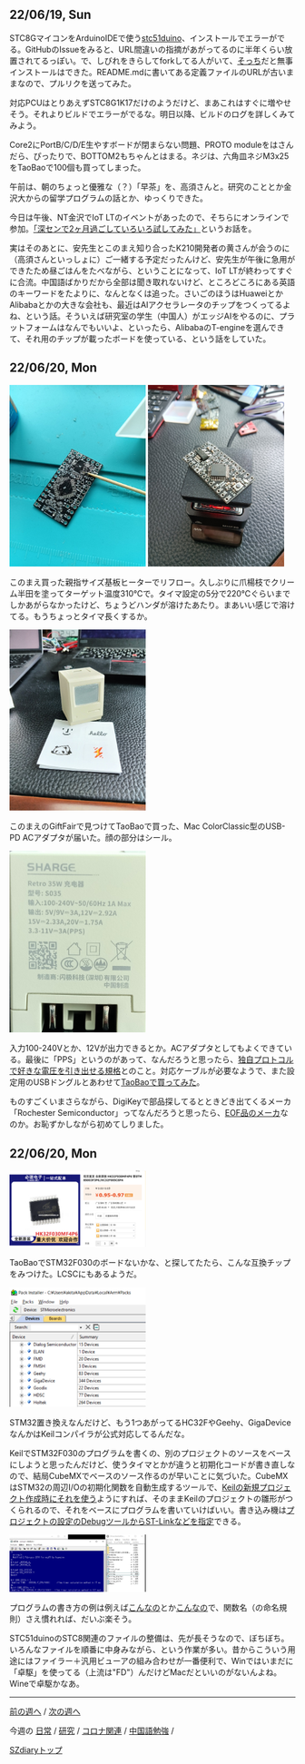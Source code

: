 ## 22/06/19, Sun

STC8GマイコンをArduinoIDEで使う[stc51duino](https://github.com/nulllaborg/nulllab_stc51duino)、インストールでエラーがでる。GitHubのIssueをみると、URL間違いの指摘があがってるのに半年くらい放置されてるっぽい。で、しびれをきらしてforkしてる人がいて、[そっち](https://github.com/Timo-AL/nulllab_stc51duino)だと無事インストールはできた。README.mdに書いてある定義ファイルのURLが古いままなので、プルリクを送ってみた。

対応PCUはとりあえずSTC8G1K17だけのようだけど、まあこれはすぐに増やせそう。それよりビルドでエラーがでるな。明日以降、ビルドのログを詳しくみてみよう。

Core2にPortB/C/D/E生やすボードが閉まらない問題、PROTO moduleをはさんだら、ぴったりで、BOTTOM2もちゃんとはまる。ネジは、六角皿ネジM3x25をTaoBaoで100個も買ってしまった。

午前は、朝のちょっと優雅な（？）「早茶」を、高須さんと。研究のこととか金沢大からの留学プログラムの話とか、ゆっくりできた。

今日は午後、NT金沢でIoT LTのイベントがあったので、そちらにオンラインで参加。[「深センで2ヶ月過ごしていろいろ試してみた」](https://www.slideshare.net/junichiakita9/2-252014843)というお話を。

実はそのあとに、安先生とこのまえ知り合ったK210開発者の黄さんが会うのに（高須さんといっしょに）ご一緒する予定だったんけど、安先生が午後に急用ができたため昼ごはんをたべながら、ということになって、IoT LTが終わってすぐに合流。中国語ばかりだから全部は聞き取れないけど、ところどころにある英語のキーワードをたよりに、なんとなくは追った。さいごのほうはHuaweiとかAlibabaとかの大きな会社も、最近はAIアクセラレータのチップをつくってるよね、という話。そういえば研究室の学生（中国人）がエッジAIをやるのに、プラットフォームはなんでもいいよ、といったら、AlibabaのT-engineを選んできて、それ用のチップが載ったボードを使っている、という話をしていた。


## 22/06/20, Mon

<img src="https://github.com/akita11/SZdiary/blob/main/diary/photo/2022-06-20_12.50.07.jpg" width="240px">

<img src="https://github.com/akita11/SZdiary/blob/main/diary/photo/2022-06-20_13.00.42.jpg" width="240px">

このまえ買った親指サイズ基板ヒーターでリフロー。久しぶりに爪楊枝でクリーム半田を塗ってターゲット温度310℃で。タイマ設定の5分で220℃ぐらいまでしかあがらなかったけど、ちょうどハンダが溶けたあたり。まあいい感じで溶けてる。もうちょっとタイマ長くするか。

<img src="https://github.com/akita11/SZdiary/blob/main/diary/photo/2022-06-20_12.42.41.jpg" width="240px">

このまえのGiftFairで見つけてTaoBaoで買った、Mac ColorClassic型のUSB-PD ACアダプタが届いた。顔の部分はシール。

<img src="https://github.com/akita11/SZdiary/blob/main/diary/photo/2022-06-20_12.41.44.jpg" width="240px">

入力100-240Vとか、12Vが出力できるとか。ACアダプタとしてもよくできている。最後に「PPS」というのがあって、なんだろうと思ったら、[独自プロトコルで好きな電圧を引き出せる規格](https://www.jh1ifz.com/ham/usb12v/usb12v09.html)とのこと。対応ケーブルが必要なようで、また設定用のUSBドングルとあわせて[TaoBaoで買ってみた](https://www.taobao.com/list/item/571760548128.htm)。

ものすごくいまさらながら、DigiKeyで部品探してるとときどき出てくるメーカ「Rochester Semiconductor」ってなんだろうと思ったら、[EOF品のメーカ](https://eetimes.itmedia.co.jp/ee/articles/1806/27/news036.html)なのか。お恥ずかしながら初めてしりました。


## 22/06/20, Mon

<img src="https://github.com/akita11/SZdiary/blob/main/diary/photo/2022-06-21_13.54.07.png" width="240px">

TaoBaoでSTM32F030のボードないかな、と探してたたら、こんな互換チップをみつけた。LCSCにもあるようだ。

<img src="https://github.com/akita11/SZdiary/blob/main/diary/photo/2022-06-21_14.04.00.png" width="240px">

STM32置き換えなんだけど、もう1つあがってるHC32FやGeehy、GigaDeviceなんかはKeilコンパイラが公式対応してるんだな。

KeilでSTM32F030のプログラムを書くの、別のプロジェクトのソースをベースにしようと思ったんだけど、使うタイマとかが違うと初期化コードが書き直しなので、結局CubeMXでベースのソース作るのが早いことに気づいた。CubeMXはSTM32の周辺I/Oの初期化関数を自動生成するツールで、[Keilの新規プロジェクト作成時にそれを使う](https://www.keil.com/pack/doc/STM32Cube/html/cubemx_using.html)ようにすれば、そのままKeilのプロジェクトの雛形がつくられるので、それをベースにプログラムを書いていけばいい。書き込み機は[プロジェクトの設定のDebugツールからST-Linkなどを指定](https://yuki-sato.com/arm/stmdiscover/stm_3_configproject.html)できる。

<img src="https://github.com/akita11/SZdiary/blob/main/diary/photo/2022-06-21_19.37.02.png" width="240px">

プログラムの書き方の例は例えば[こんなの](https://www.waveshare.com/wiki/STM32CubeMX_Tutorial_Series:_PWM)とか[こんなの](https://deepbluembedded.com/stm32-pwm-example-timer-pwm-mode-tutorial/)で、関数名（の命名規則）さえ慣れれば、だいぶ楽そう。

STC51duinoのSTC8関連のファイルの整備は、先が長そうなので、ぼちぼち。いろんなファイルを順番に中身みながら、という作業が多い。昔からこういう用途にはファイラー＋汎用ビューアの組み合わせが一番便利で、Winではいまだに「卓駆」を使ってる（上流は"FD"）んだけどMacだといいのがないんよね。Wineで卓駆かなあ。



***

[前の週へ](2206-2.md) /
[次の週へ](2206-4.md)

今週の
[日常](../diary/2206-3.md) /
[研究](../research/2206-3.md) /
[コロナ関連](../covid19/2206-3.md) / 
[中国語勉強](../chinese/2206-4.md) / 

[SZdiaryトップ](../../README.md)
